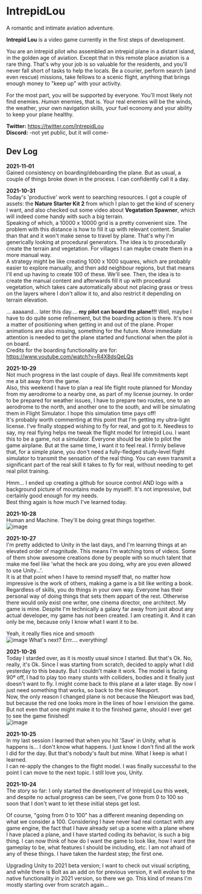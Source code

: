 # IntrepidLou
 A romantic and intimate aviation adventure.  

**Intrepid Lou** is a video game currently in the first steps of development.  

You are an intrepid pilot who assembled an intrepid plane in a distant island, in the golden age of aviation. Except that in this remote place aviation is a rare thing. That's why your job is so valuable for the residents, and you'll never fall short of tasks to help the locals. Be a courier, perform search (and even rescue) missions, take fellows to a scenic flight, anything that brings enough money to "keep up" with your activity.  

For the most part, you will be supported by everyone. You'll most likely not find enemies. *Human* enemies, that is. Your real enemies will be the winds, the weather, your own navigation skills, your fuel economy and your ability to keep your plane healthy.

**Twitter:** https://twitter.com/IntrepidLou  
**Discord:** -not yet public, but it will come-

Dev Log
-------  
**2021-11-01**  
Gained consistency on boarding/deboarding the plane. But as usual, a couple of things broke down in the process. I can confidently call it a day.  

**2021-10-31**  
Today's 'productive' work went to searching resources. I got a couple of assets: the **Nature Starter Kit 2** from which I plan to get the kind of scenery I want, and also checked out some video about **Vegatation Spawner**, which will indeed come handy with such a big terrain.  
Speaking of which, a 10000 x 10000 grid is a pretty convenient size. The problem with this distance is how to fill it up with relevant content. Smaller than that and it won't make sense to travel by plane. That's why I'm generically looking at procedural generators. The idea is to procedurally create the terrain and vegetation. For villages I can maybe create them in a more manual way.  
A strategy might be like creating 1000 x 1000 squares, which are probably easier to explore manually, and then add neighbour regions, but that means I'll end up having to create 100 of these. We'll see. Then, the idea is to create the manual content and afterwards fill it up with procedural vegetation, which takes care automatically about not placing grass or tress on the layers where I don't allow it to, and also restrict it depending on terrain elevation. 

... aaaaand... later this day.... **my pilot can board the plane!!!** Well, maybe I have to do quite some refinement, but the boarding action is there. It's now a matter of positioning when getting in and out of the plane. Proper animations are also missing, something for the future. More immediate attention is needed to get the plane started and functional when the pilot is on board.  
Credits for the boarding functionality are for: https://www.youtube.com/watch?v=R4X8dsQeLQs


**2021-10-29**  
Not much progress in the last couple of days. Real life commitments kept me a bit away from the game.  
Also, this weekend I have to plan a real life flight route planned for Monday from my aerodrome to a nearby one, as part of my license journey. In order to be prepared for weather issues, I have to prepare two routes, one to an aerodrome to the north, and another one to the south, and will be simulating them in Flight Simulator. I hope this simulation time pays off!  
It's probably worth commenting at this point that I'm getting my ultra-light license. I've finally stopped wishing to fly for real, and got to it. 
Needless to say, my real flying helps me tweak the flight model for Intrepid Lou. I want this to be a game, not a simulator. Everyone should be able to pilot the game airplane. But at the same time, I want it to feel real. I firmly believe that, for a simple plane, you don't need a fully-fledged study-level flight simulator to transmit the sensation of the real thing. You can even transmit a significant part of the real skill it takes to fly for real, without needing to get real pilot training.  
  
Hmm... I ended up creating a github for source control AND logo with a background picture of mountains made by myself!. It's not impressive, but certainly good enough for my needs.  
Best thing again is how much I've learned today.

**2021-10-28**  
Human and Machine. They'll be doing great things together.  
![image](https://user-images.githubusercontent.com/10551472/139540675-f830ee1d-6311-4b94-a31d-6a26460e3b45.png)  

**2021-10-27**  
I'm pretty addicted to Unity in the last days, and I'm learning things at an elevated order of magnitude.
This means I'm watching tons of videos. Some of them show awesome creations done by people with so much talent that make me feel like 'what the heck are you doing, why are you even allowed to use Unity...'.  
It is at that point when I have to remind myself that, no matter how impressive is the work of others, making a game is a bit like writing a book. Regardless of skills, you do things in your own way. Everyone has their personal way of doing things that sets them appart of the rest. Otherwise there would only exist one writer, one cinema director, one architect. 
My game is mine. Despite I'm technically a galaxy far away from just about any actual developer, my game has not been created. I am creating it. And it can only be me, because only I know what I want it to be.  

Yeah, it really flies nice and smooth  
![image](https://user-images.githubusercontent.com/10551472/139540626-ef5ea30f-b87b-476e-8d53-f4152b81ef4a.png)
What's next? Errr.... everything!  

**2021-10-26**  
Today I starded over, as it is mostly usual since I started. But that's Ok. No, really, it's Ok.
Since I was starting from scratch, decided to apply what I did yesterday to this beauty. But I couldn't make it work. The model is facing 90º off, I had to play too many stunts with colliders, bodies and it finally just doesn't want to fly. I might come back to this plane at a later stage. By now I just need something that works, so back to the nice Nieuport.  
Now, the only reason I changed plane is not because the Nieuport was bad, but because the red one looks more in the lines of how I envision the game. But not even that one might make it to the finished game, should I ever get to see the game finished!  
![image](https://user-images.githubusercontent.com/10551472/139540580-46037b48-f766-431d-82e6-013b8eda4f6e.png)

**2021-10-25**  
In my last session I learned that when you hit 'Save' in Unity, what is happens is... I don't know what happens. I just know I don't find all the work I did for the day.
But that's nobody's fault but mine. What I keep is what I learned.  
I can re-apply the changes to the flight model. I was finally successful to the point I can move to the next topic. 
I still love you, Unity.  

**2021-10-24**  
The story so far: 
I only started the development of Intrepid Lou this week, and despite no actual progress can be seen, I've gone from 0 to 100 so soon that I don't want to let these initial steps get lost. 

Of course, "going from 0 to 100" has a different meaning depending on what we consider a 100. Considering I have never had real contact with any game engine, the fact that I have already set up a scene with a plane where I have placed a plane, and I have started coding its behavior, is such a big thing. I can now think of how do I want the game to look like, how I want the gameplay to be, what features I should be including, etc. I am not afraid of any of these things. I have taken the hardest step; the first one.  

Upgrading Unity to 2021 beta version; I want to check out visual scripting, and while there is Bolt as an add on for previous version, it will evolve to the native functionality in 2021 version, so there we go. This kind of means I'm mostly starting over from scratch again...  
